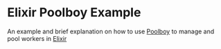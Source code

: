 # Elixir Poolboy Example
An example and brief explanation on how to use [Poolboy](https://github.com/devinus/poolboy) to manage and pool workers in [Elixir](https://github.com/elixir-lang/elixir)
